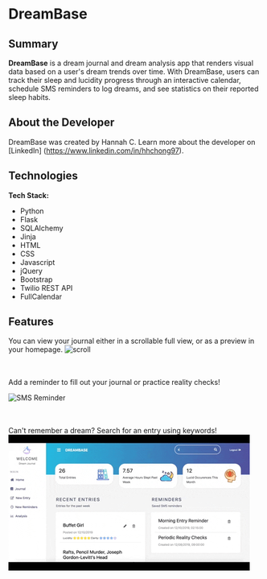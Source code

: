 # DreamBase

## Summary

**DreamBase** is a dream journal and dream analysis app that renders visual data based on a user's dream trends over time. With DreamBase, users can track their sleep and lucidity progress through an interactive calendar, schedule SMS reminders to log dreams, and see statistics on their reported sleep habits. 

## About the Developer

DreamBase was created by Hannah C. Learn more about the developer on [LinkedIn] (https://www.linkedin.com/in/hhchong97).

## Technologies

**Tech Stack:**

- Python
- Flask
- SQLAlchemy
- Jinja
- HTML
- CSS
- Javascript
- jQuery
- Bootstrap
- Twilio REST API
- FullCalendar

## Features

<!-- 
Create and save dream entries!

![new entry](/static/_readme-img/new_entry.gif)
<br/><br/><br/>
 -->
You can view your journal either in a scrollable full view, or as a preview in your homepage.
![scroll](/static/_readme-img/main_scroll.gif)
<br/><br/><br/>

Add a reminder to fill out your journal or practice reality checks!

![SMS Reminder](/static/_readme-img/new_reminder.gif)
<br/><br/><br/>

Can't remember a dream? Search for an entry using keywords!
![search](/static/_readme-img/search.gif)

